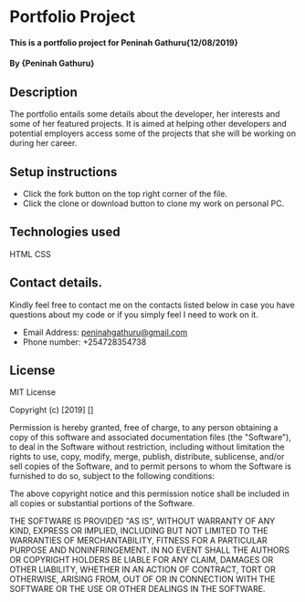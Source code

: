 # Portfolio Project
#### This is a portfolio project for Peninah Gathuru{12/08/2019}
#### By {Peninah Gathuru}

## Description
The portfolio entails some details about the developer, her interests and some of her featured projects. It is aimed at helping other developers and potential employers access some of the projects that she will be working on during her career.
## Setup instructions
  * Click the fork button on the top right corner of the file.
  * Click the clone or download button to clone my work on personal PC.
## Technologies used
HTML CSS
## Contact details.
Kindly feel free to contact me on the contacts listed below in case you have questions about my code or if you simply feel I need to work on it.
* Email Address: peninahgathuru@gmail.com
* Phone number: +254728354738
## License
MIT License

Copyright (c) [2019] []

Permission is hereby granted, free of charge, to any person obtaining a copy
of this software and associated documentation files (the "Software"), to deal
in the Software without restriction, including without limitation the rights
to use, copy, modify, merge, publish, distribute, sublicense, and/or sell
copies of the Software, and to permit persons to whom the Software is
furnished to do so, subject to the following conditions:

The above copyright notice and this permission notice shall be included in all
copies or substantial portions of the Software.

THE SOFTWARE IS PROVIDED "AS IS", WITHOUT WARRANTY OF ANY KIND, EXPRESS OR
IMPLIED, INCLUDING BUT NOT LIMITED TO THE WARRANTIES OF MERCHANTABILITY,
FITNESS FOR A PARTICULAR PURPOSE AND NONINFRINGEMENT. IN NO EVENT SHALL THE
AUTHORS OR COPYRIGHT HOLDERS BE LIABLE FOR ANY CLAIM, DAMAGES OR OTHER
LIABILITY, WHETHER IN AN ACTION OF CONTRACT, TORT OR OTHERWISE, ARISING FROM,
OUT OF OR IN CONNECTION WITH THE SOFTWARE OR THE USE OR OTHER DEALINGS IN THE
SOFTWARE.